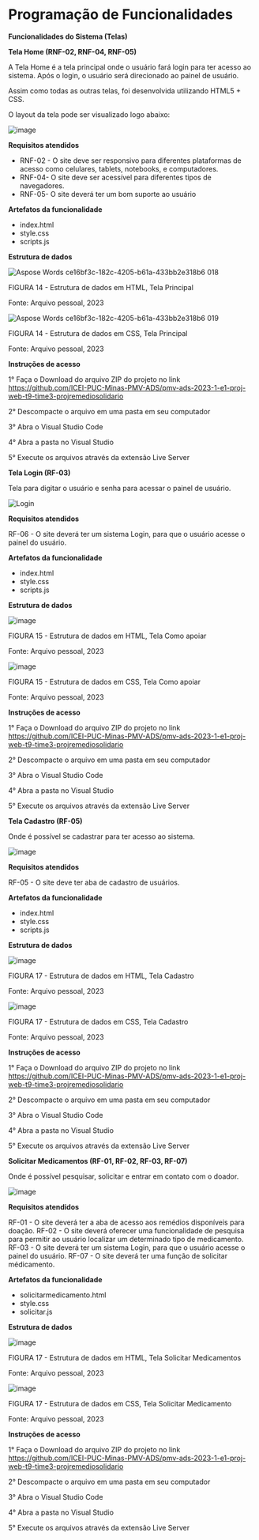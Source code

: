 # Programação de Funcionalidades

**Funcionalidades do Sistema (Telas)**

**Tela Home (RNF-02, RNF-04, RNF-05)**

A Tela Home é a tela principal onde o usuário fará login para ter acesso ao sistema. Após o login, o usuário será direcionado ao painel de usuário. 

Assim como todas as outras telas, foi desenvolvida utilizando HTML5 + CSS. 

O layout da tela pode ser visualizado logo abaixo: 

![image](https://github.com/ICEI-PUC-Minas-PMV-ADS/pmv-ads-2023-1-e1-proj-web-t9-time3-projremediosolidario/assets/36486198/aa05e49c-bc31-4b77-9408-80dd70e408bd)

**Requisitos atendidos** 

- RNF-02 - O site deve ser responsivo para diferentes plataformas de acesso como celulares, tablets, notebooks, e computadores. 
- RNF-04- O site deve ser acessível para diferentes tipos de navegadores. 
- RNF-05- O site deverá ter um bom suporte ao usuário

**Artefatos da funcionalidade**

- index.html
- style.css
- scripts.js

**Estrutura de dados** 

![Aspose Words ce16bf3c-182c-4205-b61a-433bb2e318b6 018](https://github.com/ICEI-PUC-Minas-PMV-ADS/pmv-ads-2023-1-e1-proj-web-t9-time3-projremediosolidario/assets/121464977/c77cd807-cc78-406d-a00e-4d184a39c3ff)


FIGURA 14 - Estrutura de dados em HTML, Tela Principal

Fonte: Arquivo pessoal, 2023

![Aspose Words ce16bf3c-182c-4205-b61a-433bb2e318b6 019](https://user-images.githubusercontent.com/121464977/238213815-e13f9490-c54d-41b8-930b-752713d06ad6.png)

FIGURA 14 - Estrutura de dados em CSS, Tela Principal

Fonte: Arquivo pessoal, 2023



**Instruções de acesso**

1° Faça o Download do arquivo ZIP do projeto no link <https://github.com/ICEI-PUC-Minas-PMV-ADS/pmv-ads-2023-1-e1-proj-web-t9-time3-projremediosolidario>

2° Descompacte o arquivo em uma pasta em seu computador 

3° Abra o Visual Studio Code 

4° Abra a pasta no Visual Studio 

5° Execute os arquivos através da extensão Live Server 


**Tela Login (RF-03)**

Tela para digitar o usuário e senha para acessar o painel de usuário.

![Login](https://github.com/ICEI-PUC-Minas-PMV-ADS/pmv-ads-2023-1-e1-proj-web-t9-time3-projremediosolidario/assets/36486198/12d9f40c-46e4-474a-985b-4b74fe114ab9)


**Requisitos atendidos** 

RF-06 - O site deverá ter um sistema Login, para que o usuário acesse o painel do usuário.

**Artefatos da funcionalidade**

- index.html
- style.css
- scripts.js

**Estrutura de dados** 

![image](https://github.com/ICEI-PUC-Minas-PMV-ADS/pmv-ads-2023-1-e1-proj-web-t9-time3-projremediosolidario/assets/36486198/669d2cb8-3fad-400e-9f6a-cb0666bb9088)

FIGURA 15 - Estrutura de dados em HTML, Tela Como apoiar

Fonte: Arquivo pessoal, 2023

![image](https://github.com/ICEI-PUC-Minas-PMV-ADS/pmv-ads-2023-1-e1-proj-web-t9-time3-projremediosolidario/assets/36486198/22f071e6-331e-46be-98ca-307cf462673c)


FIGURA 15 - Estrutura de dados em CSS, Tela Como apoiar

Fonte: Arquivo pessoal, 2023



**Instruções de acesso**

1° Faça o Download do arquivo ZIP do projeto no link <https://github.com/ICEI-PUC-Minas-PMV-ADS/pmv-ads-2023-1-e1-proj-web-t9-time3-projremediosolidario>

2° Descompacte o arquivo em uma pasta em seu computador 

3° Abra o Visual Studio Code 

4° Abra a pasta no Visual Studio 

5° Execute os arquivos através da extensão Live Server 


**Tela Cadastro (RF-05)**

Onde é possível se cadastrar para ter acesso ao sistema. 


 ![image](https://github.com/ICEI-PUC-Minas-PMV-ADS/pmv-ads-2023-1-e1-proj-web-t9-time3-projremediosolidario/assets/36486198/70fd6dc2-df5b-484a-be3b-089e794d277a)

**Requisitos atendidos** 

RF-05 - O site deve ter aba de cadastro de usuários.

**Artefatos da funcionalidade**

- index.html
- style.css
- scripts.js

**Estrutura de dados** 

![image](https://github.com/ICEI-PUC-Minas-PMV-ADS/pmv-ads-2023-1-e1-proj-web-t9-time3-projremediosolidario/assets/36486198/a0c92185-0ec8-4160-abb9-373228d7296b)


FIGURA 17 - Estrutura de dados em HTML, Tela Cadastro

Fonte: Arquivo pessoal, 2023

![image](https://github.com/ICEI-PUC-Minas-PMV-ADS/pmv-ads-2023-1-e1-proj-web-t9-time3-projremediosolidario/assets/36486198/f94f4042-e659-4f49-9f72-1510c98b09c0)

FIGURA 17 - Estrutura de dados em CSS, Tela Cadastro

Fonte: Arquivo pessoal, 2023




**Instruções de acesso**

1° Faça o Download do arquivo ZIP do projeto no link <https://github.com/ICEI-PUC-Minas-PMV-ADS/pmv-ads-2023-1-e1-proj-web-t9-time3-projremediosolidario>

2° Descompacte o arquivo em uma pasta em seu computador 

3° Abra o Visual Studio Code 

4° Abra a pasta no Visual Studio 

5° Execute os arquivos através da extensão Live Server 

**Solicitar Medicamentos (RF-01, RF-02, RF-03, RF-07)**

Onde é possível pesquisar, solicitar e entrar em contato com o doador.

![image](https://github.com/ICEI-PUC-Minas-PMV-ADS/pmv-ads-2023-1-e1-proj-web-t9-time3-projremediosolidario/assets/36486198/77bfa041-64a9-439a-b658-f6008046de64)

**Requisitos atendidos** 

RF-01 - O site deverá ter a aba de acesso aos remédios disponíveis para doação.
RF-02 - O site deverá oferecer uma funcionalidade de pesquisa para permitir ao usuário localizar um determinado tipo de medicamento.
RF-03 - O site deverá ter um sistema Login, para que o usuário acesse o painel do usuário.
RF-07 - O site deverá ter uma função de solicitar médicamento.

**Artefatos da funcionalidade**

- solicitarmedicamento.html
- style.css
- solicitar.js

**Estrutura de dados** 

![image](https://github.com/ICEI-PUC-Minas-PMV-ADS/pmv-ads-2023-1-e1-proj-web-t9-time3-projremediosolidario/assets/36486198/76862f9e-7b87-4d08-a15f-69ab9eb3ad72)

FIGURA 17 - Estrutura de dados em HTML, Tela Solicitar Medicamentos

Fonte: Arquivo pessoal, 2023

![image](https://github.com/ICEI-PUC-Minas-PMV-ADS/pmv-ads-2023-1-e1-proj-web-t9-time3-projremediosolidario/assets/36486198/acddffa7-6a38-4b49-bb07-915a7d2489a5)

FIGURA 17 - Estrutura de dados em CSS, Tela Solicitar Medicamento

Fonte: Arquivo pessoal, 2023

**Instruções de acesso**

1° Faça o Download do arquivo ZIP do projeto no link <https://github.com/ICEI-PUC-Minas-PMV-ADS/pmv-ads-2023-1-e1-proj-web-t9-time3-projremediosolidario>

2° Descompacte o arquivo em uma pasta em seu computador 

3° Abra o Visual Studio Code 

4° Abra a pasta no Visual Studio 

5° Execute os arquivos através da extensão Live Server 


